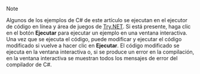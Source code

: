
> [!NOTE]
> Algunos de los ejemplos de C# de este artículo se ejecutan en el ejecutor de código en línea y área de juegos de [Try.NET](https://try.dot.net). Si está presente, haga clic en el botón **Ejecutar** para ejecutar un ejemplo en una ventana interactiva. Una vez que se ejecuta el código, puede modificar y ejecutar el código modificado si vuelve a hacer clic en **Ejecutar**. El código modificado se ejecuta en la ventana interactiva o, si se produce un error en la compilación, en la ventana interactiva se muestran todos los mensajes de error del compilador de C#.  